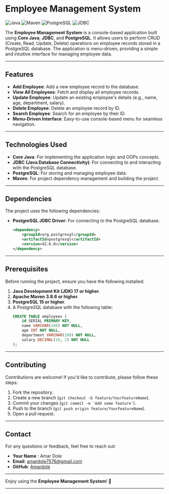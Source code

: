 # Employee Management System

![Java](https://img.shields.io/badge/Java-17-blue)
![Maven](https://img.shields.io/badge/Maven-3.8.6-red)
![PostgreSQL](https://img.shields.io/badge/PostgreSQL-15-green)
![JDBC](https://img.shields.io/badge/JDBC-4.2-orange)

The **Employee Management System** is a console-based application built using **Core Java**, **JDBC**, and **PostgreSQL**. It allows users to perform CRUD (Create, Read, Update, Delete) operations on employee records stored in a PostgreSQL database. The application is menu-driven, providing a simple and intuitive interface for managing employee data.

---

## Features

- **Add Employee**: Add a new employee record to the database.
- **View All Employees**: Fetch and display all employee records.
- **Update Employee**: Update an existing employee's details (e.g., name, age, department, salary).
- **Delete Employee**: Delete an employee record by ID.
- **Search Employee**: Search for an employee by their ID.
- **Menu-Driven Interface**: Easy-to-use console-based menu for seamless navigation.

---

## Technologies Used

- **Core Java**: For implementing the application logic and OOPs concepts.
- **JDBC (Java Database Connectivity)**: For connecting to and interacting with the PostgreSQL database.
- **PostgreSQL**: For storing and managing employee data.
- **Maven**: For project dependency management and building the project.

---

## Dependencies

The project uses the following dependencies:

- **PostgreSQL JDBC Driver**: For connecting to the PostgreSQL database.
  ```xml
  <dependency>
      <groupId>org.postgresql</groupId>
      <artifactId>postgresql</artifactId>
      <version>42.6.0</version>
  </dependency>
  ```

---

## Prerequisites

Before running the project, ensure you have the following installed:

1. **Java Development Kit (JDK) 17 or higher**.
2. **Apache Maven 3.8.6 or higher**.
3. **PostgreSQL 15 or higher**.
4. A PostgreSQL database with the following table:
   ```sql
   CREATE TABLE employees (
       id SERIAL PRIMARY KEY,
       name VARCHAR(100) NOT NULL,
       age INT NOT NULL,
       department VARCHAR(100) NOT NULL,
       salary DECIMAL(10, 2) NOT NULL
   );
   ```

---

## Contributing

Contributions are welcome! If you'd like to contribute, please follow these steps:

1. Fork the repository.
2. Create a new branch (`git checkout -b feature/YourFeatureName`).
3. Commit your changes (`git commit -m 'Add some feature'`).
4. Push to the branch (`git push origin feature/YourFeatureName`).
5. Open a pull request.

---

## Contact

For any questions or feedback, feel free to reach out:

- **Your Name** : Amar Dole 
- **Email**: amardole7576@gmail.com  
- **GitHub**: [Amardole](https://github.com/Amardole)

---

Enjoy using the **Employee Management System**! 🚀

---



